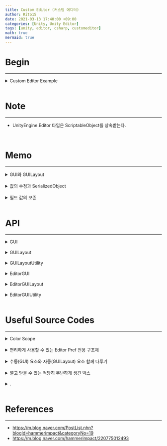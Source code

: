 ```yaml
---
title: Custom Editor (커스텀 에디터)
author: Rito15
date: 2021-03-13 17:40:00 +09:00
categories: [Unity, Unity Editor]
tags: [unity, editor, csharp, customeditor]
math: true
mermaid: true
---
```


# Begin
---

<details>
<summary markdown="span"> 
Custom Editor Example
</summary>

```cs
#if UNITY_EDITOR

using System;
using System.Collections;
using System.Collections.Generic;
using UnityEngine;
using UnityEditor;

[CustomEditor(typeof(SomeScript))]
public class SomeScriptEditor : UnityEditor.Editor
{
    private SomeScript ss;

    private void OnEnable()
    {
        ss = target as SomeScript;
    }

    public override void OnInspectorGUI()
    {
        base.OnInspectorGUI();
    }
}

#endif
```

</details>

<br>

# Note
---

- UnityEngine.Editor 타입은 ScriptableObject를 상속받는다.

<br>

# Memo
---

<details>
<summary markdown="span"> 
GUI와 GUILayout
</summary>

<br>

- GUI, EditorGUI
  - Rect(x, y, w, h)를 직접 지정하여 윈도우에 그린다.
  - 수동으로 그리는 만큼, 번거롭지만 그만큼 자유도가 높다.
  - EditorGUIUtility를 이용해 현재 환경의 영역 크기 등을 가져와 사용해야 한다.
  - Rect로 그려낸 높이만큼 GUILayout의 Space를 직접 호출하여 윈도우 영역을 넓혀줘야 한다.

<br>

- GUILayout, EditorGUILayout
  - 영역을 직접 지정할 수 없고, 컨트롤마다 정해진 만큼의 영역이 자동으로 할당된다.
  - 자동으로 영역이 그려지는 만큼, 편리하지만 그만큼 자유도가 낮다.

</details>

<br>

<details>
<summary markdown="span"> 
값의 수정과 SerializedObject
</summary>

<br>

- SerializedObject를 수정하는 경우
  - `OnInspectorGUI()` 상단에서 `.Update()` 메소드를 호출하여 연결된 오브젝트의 값을 항상 받아온 상태에서 GUI 필드를 그려야 한다.
  - GUI가 변경된 경우, `OnInspectorGUI()` 하단에서 `.ApplyModifiedProperties()` 메소드를 호출하여 변경사항을 연결된 오브젝트에 적용해야 한다.
  - Undo는 자동으로 적용된다.

<br>

- SerializedObject가 아니라 대상 컴포넌트의 필드 값을 직접 수정하는 경우
  - `Undo.RecordObject(대상 컴포넌트, "")`를 호출한 뒤, 값을 수정해야 한다.

</details>

<br>

<details>
<summary markdown="span"> 
필드 값의 보존
</summary>

<br>

- 모든 필드(동적, 정적)가 값을 잃어버리는 경우
  - 플레이모드 진입 시
  - 컴파일 시

<br>

- 동적 필드만 값을 잃어버리는 경우
  - 플레이모드 종료 시

<br>

- 정적 필드의 값을 유지하고 싶은 경우
  - EditorPrefs 이용
  - 정적 생성자에서 EditorPrefs의 값을 정적 필드에 적용
  - ChangeCheck를 통해, GUI에서 값이 변경될 때마다 정적 필드의 값을 EditorPrefs에 적용

<br>

- 동적 필드의 값을 유지하고 싶은 경우
  - `Play Mode Saver`의 방식 사용
  - SerializedObject에 값을 캐싱해놨다가, 값을 잃어버리는 타이밍(예 : 정적 생성자)에 SO로부터 값을 복원

</details>

<br>

# API
---

<details>
<summary markdown="span"> 
GUI
</summary>

```cs
// 버튼 그리기
// 주의 : 레이아웃 요소가 아니므로 Space 직접 추가해야 함
GUI.Button(new Rect(0f, 0f, 100f, 20f), "Button");

```

</details>

<br>



<details>
<summary markdown="span"> 
GUILayout
</summary>

```cs
/***********************************************************
/*                          NOTE
/***********************************************************
/* 공통 2번째 파라미터 : GUIStyle
/* EditorStyles.~ 를 통해 다양한 스타일을 곧바로 지정 가능
/*
/* 공통 3번째 파라미터 : params GUILayoutOption[]
/* GUILayout.~ 를 통해 너비, 높이 지정 가능(width, height)
************************************************************/

// 기본 버튼
GUILayout.Button("Button"); // Width: 자동으로 최대치, Height : 19f
GUILayout.Button("Button", GUILayout.Width(200f)); // Width 직접 지정

// 마우스 클릭 유지하는 동안 true 값을 리턴하는 버튼
// 실제로는 누르는 순간, 떼는 순간, 누른 채로 마우스가 스치는 동안에만 true
GUILayout.RepeatButton("Repeat Button");

// 레이블
GUILayout.Label("Label");

// 단순 박스 그리기
// 너비, 높이를 따로 지정하지 않을 경우 : 텍스트에 맞춰서 자동으로 크기 설정됨
GUILayout.Box("Box", GUILayout.Width(EditorGUIUtility.currentViewWidth));

// 기본 체크박스 스타일의 토글
boolField = GUILayout.Toggle(boolField, "Bool Field");

// 버튼 스타일의 토글
boolField = GUILayout.Toggle(boolField, boolField ? "on" : "off", "button");

// 가로로 나열된 토글버튼들 표시(동시에 1개만 선택 가능)
intField = GUILayout.Toolbar(intField, new[] { "A", "B", "C" });

// EditorStyles.toolbar~ 를 통해 다양한 모습의 툴바 지정 가능
intField = GUILayout.Toolbar(intField, new[] { "A", "B", "C" }, EditorStyles.toolbarButton);

// 한 줄을 입력할 수 있는 텍스트 필드(주의사항 : stringFIeld 기본 값이 null이면 안됨)
stringField = GUILayout.TextField(stringField);
stringField = GUILayout.TextField(stringField, 10); // Max Length : 10

// 한 줄 비밀번호 필드
stringField = GUILayout.PasswordField(stringField, '*');
stringField = GUILayout.PasswordField(stringField, '*', 10); // Max Length : 10


// 가로 영역
using (new GUILayout.HorizontalScope())
{
    // ..
}
// 세로 영역
using (new GUILayout.VerticalScope())
{
    // ..
}
// 스크롤뷰 영역
using (new GUILayout.ScrollViewScope(vector2Field))
{

}
```

</details>

<br>



<details>
<summary markdown="span"> 
GUILayoutUtility
</summary>

```cs
// 가장 최근에 그린 컨트롤의 Rect 정보 얻어오기
GUILayoutUtility.GetLastRect();

```

</details>

<br>



<details>
<summary markdown="span"> 
EditorGUI
</summary>

```cs
// GUI 변화 여부 관찰
using (var check = new EditorGUI.ChangeCheckScope())
{
    // Draw Somthing..

    if (check.changed)
    { } // ..
}

// 비활성화 영역 지정
// 매개변수 true : 비활성화, false : 활성화
using (new EditorGUI.DisabledGroupScope(true))
{
    // Draw Something..
}

```

</details>

<br>



<details>
<summary markdown="span"> 
EditorGUILayout
</summary>

```cs

```

</details>

<br>



<details>
<summary markdown="span"> 
EditorGUIUtility
</summary>

```cs
// 현재 에디터 GUI의 너비값
EditorGUIUtility.currentViewWidth;
```

</details>

<br>



# Useful Source Codes
---

<details>
<summary markdown="span"> 
Color Scope
</summary>

```cs
/// <summary> 영역 내에서 컨텐츠 색상, 배경 색상을 지정한다.
/// <para/> null로 지정한 색상은 영향을 주지 않는다.
/// </summary>
public class ColorScope : GUI.Scope
{
    private readonly Color? originalContentColor;
    private readonly Color? originalBackgroundColor;

    public ColorScope(Color? contentColor, Color? backgroundColor)
    {
        if (contentColor != null)
        {
            originalContentColor = GUI.contentColor;
            GUI.contentColor = contentColor.Value;
        }
        else
            originalContentColor = null;

        if (backgroundColor != null)
        {
            originalBackgroundColor = GUI.backgroundColor;
            GUI.backgroundColor = backgroundColor.Value;
        }
        else
            originalBackgroundColor = null;
    }

    protected override void CloseScope()
    {
        if(originalContentColor != null)
            GUI.contentColor = originalContentColor.Value;

        if (originalBackgroundColor != null)
            GUI.backgroundColor = originalBackgroundColor.Value;
    }
}
```

</details>

<br>



<details>
<summary markdown="span"> 
편리하게 사용할 수 있는 Editor Pref 전용 구조체
</summary>

```cs
/***********************************************************************
*                               Editor Prefs
***********************************************************************/
#region .
private struct BoolPref
{
    private readonly bool defaultValue;
    public bool value;
    public string name; // Pref 이름

    public BoolPref(string name, bool defaultValue)
    {
        this.name = name;
        this.value = this.defaultValue = defaultValue;
    }

    public static implicit operator bool(BoolPref other) => other.value;

    public void SaveToEditorPref()
        => EditorPrefs.SetBool(name, value);

    public void LoadFromEditorPref()
        => value = EditorPrefs.GetBool(name, defaultValue);

    public void Set(bool newValue)
        => value = newValue;
}

private static BoolPref foldout = new BoolPref("Example_Foldout_", true);

// 플레이모드 진입 시, 컴파일 시 값 다시 읽어와 복원
[InitializeOnLoadMethod]
private static void LoadPrefValues()
{
    foldoutA.LoadFromEditorPref();
}

// GUI 내에서 bool 값이 변화하는 경우에 Set(value)로 값 초기화,
// ChangeCheck로 감지 후 SaveToEditorPref()로 EditorPref에 변경사항 저장

#endregion
```

</details>

<br>



<details>
<summary markdown="span"> 
수동(GUI) 요소와 자동(GUILayout) 요소 함께 다루기
</summary>

```cs
/***********************************************************************
*                               Manual Editor Control
***********************************************************************/
#region .
/// <summary> [수동] 현재 그려질 컨트롤의 Y 위치 </summary>
private float currentY = 0f; // 반드시 OnInspectorGUI() 상단에서 0으로 초기화

/// <summary> [수동, 자동(Layout)] 모두 Y 공백 삽입 </summary>
private void NextSpace(float value)
{
    GUILayout.Space(value);
    currentY += value;
}

/// <summary> [수동] Y 공백 삽입</summary>
private void NextY(float value)
{
    currentY += value;
}

// GUI 요소를 그리고 난 후의 Space는 NextSpace() 호출
// GUILayout 요소를 그리고 난 후에는 NextY() 호출

#endregion
```

</details>

<br>



<details>
<summary markdown="span"> 
열고 닫을 수 있는 적당히 무난하게 생긴 박스
</summary>

```cs
// boxY : 그려질 Y 위치
// boxH : 헤더를 제외한, 순수한 박스의 높이(펼쳐졌을 때 표시될 박스 높이)
// foldout : Foldout 상태를 나타낼 bool 필드
// 리턴값 : 현재 Foldout 여부 bool 값
/// <summary> 헤더(Foldout) + 박스 그리기 </summary>
private bool DrawFoldoutHeaderBox(float boxY, float boxH, bool foldout, string titleText,
    in Color boxColor, in Color headerColor, in Color titleColor)
{
    const float boxX = 14f;
    const float padding = 4f;
    const float headerX = boxX + padding;
    const float headerH = 18f;

    // 헤더 높이 + 패딩 * 2
    float headerAreaH = headerH + padding * 2f;
    float headerY = boxY + padding;

    float viewWidth = EditorGUIUtility.currentViewWidth;
    float headerW = viewWidth - headerX * 2f + 12f;
    float boxW = viewWidth - boxX * 2f + 12f;

    // 펼쳤을 때만 박스 보여주기
    boxH = foldout ? (boxH + headerAreaH) : (headerAreaH);

    using (new ColorScope(null, boxColor))
    {
        // Outside Box
        GUI.Box(new Rect(boxX, boxY, boxW, boxH), "");
    }

    using (new ColorScope(titleColor, headerColor))
    {
        // Header Box
        GUI.Box(new Rect(headerX, headerY, headerW, headerH), "");

        // Foldout
        foldout = EditorGUI.Foldout(new Rect(headerX + 16f, headerY, headerW, headerH),
            foldout, titleText, true, EditorStyles.boldLabel);
    }

    // 수동 컨트롤을 그려낸 만큼 공백 삽입
    NextSpace(headerH + padding);

    return foldout;
}

// 예시
public override void OnInspectorGUI()
{
    currentY = 0f;

    NextSpace(8f);
    foldOut = DrawFoldoutHeaderBox(currentY, 42f, foldOut, "Title",
        Color.black, Color.white * 4f, Color.black);

    if (foldOut)
    {
        GUILayout.Button("Button 1");
        GUILayout.Button("Button 2");
        NextY(GUILayoutUtility.GetLastRect().height * 2f); // 버튼 높이 * 2만큼 수동 Y 이동
    }

    NextSpace(8f);

    GUILayout.Button("Button");
}
```

</details>

<br>



<details>
<summary markdown="span"> 
.
</summary>

```cs

```

</details>

<br>



# References
---
- <https://m.blog.naver.com/PostList.nhn?blogId=hammerimpact&categoryNo=19>
- <https://m.blog.naver.com/hammerimpact/220775012493>